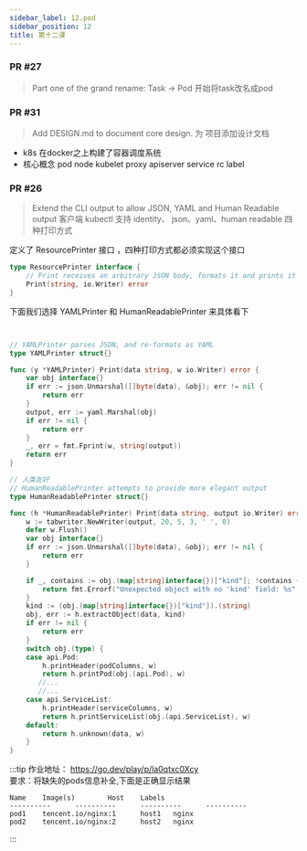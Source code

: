 ```yaml
---
sidebar_label: 12.pod
sidebar_position: 12
title: 第十二课
---
```


### PR #27
> Part one of the grand rename: Task -> Pod 开始将task改名成pod

### PR #31
> Add DESIGN.md to document core design. 为 项目添加设计文档

- k8s 在docker之上构建了容器调度系统
- 核心概念 pod node kubelet proxy apiserver service rc label

### PR #26
> Extend the CLI output to allow JSON, YAML and Human Readable output 客户端 kubectl 支持 identity、 json、yaml、human readable 四种打印方式

定义了 ResourcePrinter 接口 ，四种打印方式都必须实现这个接口
```go
type ResourcePrinter interface {
	// Print receives an arbitrary JSON body, formats it and prints it to a writer
	Print(string, io.Writer) error
}
```

下面我们选择 YAMLPrinter 和 HumanReadablePrinter 来具体看下
```go


// YAMLPrinter parses JSON, and re-formats as YAML
type YAMLPrinter struct{}

func (y *YAMLPrinter) Print(data string, w io.Writer) error {
	var obj interface{}
	if err := json.Unmarshal([]byte(data), &obj); err != nil {
		return err
	}
	output, err := yaml.Marshal(obj)
	if err != nil {
		return err
	}
	_, err = fmt.Fprint(w, string(output))
	return err
}

// 人类友好
// HumanReadablePrinter attempts to provide more elegant output
type HumanReadablePrinter struct{}

func (h *HumanReadablePrinter) Print(data string, output io.Writer) error {
	w := tabwriter.NewWriter(output, 20, 5, 3, ' ', 0)
	defer w.Flush()
	var obj interface{}
	if err := json.Unmarshal([]byte(data), &obj); err != nil {
		return err
	}

	if _, contains := obj.(map[string]interface{})["kind"]; !contains {
		return fmt.Errorf("Unexpected object with no 'kind' field: %s", data)
	}
	kind := (obj.(map[string]interface{})["kind"]).(string)
	obj, err := h.extractObject(data, kind)
	if err != nil {
		return err
	}
	switch obj.(type) {
	case api.Pod:
		h.printHeader(podColumns, w)
		return h.printPod(obj.(api.Pod), w)
       //...
       //...
	case api.ServiceList:
		h.printHeader(serviceColumns, w)
		return h.printServiceList(obj.(api.ServiceList), w)
	default:
		return h.unknown(data, w)
	}
}
```

:::tip
作业地址：  https://go.dev/play/p/la0qtxc0Xcy  
要求：将缺失的pods信息补全,下面是正确显示结果
```shell
Name    Image(s)        Host    Labels
----------      ----------      ----------      ----------
pod1    tencent.io/nginx:1      host1   nginx
pod2    tencent.io/nginx:2      host2   nginx

```
:::

